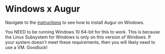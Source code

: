 # Windows x Augur

Navigate to the [instructions](https://github.com/toomanybugs1/tasztm/blob/production/instructions.md) to see how to install Augur on Windows.

You NEED to be running Windows 10 64-bit for this to work. This is because the Linux Subsystem for Windows is only on this version of Windows. If your system doesn't meet these requirements, then you will likely need to use a VM. Goodluck!
